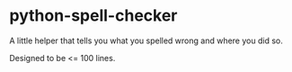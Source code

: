 python-spell-checker
====================

A little helper that tells you what you spelled wrong and where you did so.

Designed to be <= 100 lines.
